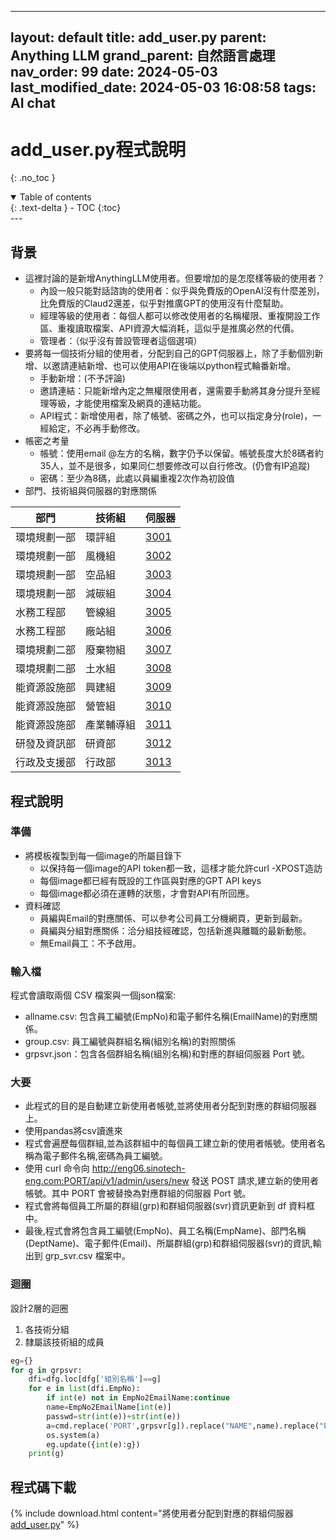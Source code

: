  ---

layout: default
title: add_user.py
parent: Anything LLM
grand_parent: 自然語言處理
nav_order: 99
date: 2024-05-03
last_modified_date: 2024-05-03 16:08:58
tags: AI chat
---

# add_user.py程式說明
{: .no_toc }

<details open markdown="block">
  <summary>
    Table of contents
  </summary>
  {: .text-delta }
- TOC
{:toc}
</details>
---

## 背景

- 這裡討論的是新增AnythingLLM使用者。但要增加的是怎麼樣等級的使用者？
  - 內設一般只能對話諮詢的使用者：似乎與免費版的OpenAI沒有什麼差別，比免費版的Claud2還差，似乎對推廣GPT的使用沒有什麼幫助。
  - 經理等級的使用者：每個人都可以修改使用者的名稱權限、重複開設工作區、重複讀取檔案、API資源大幅消耗，這似乎是推廣必然的代價。
  - 管理者：（似乎沒有普設管理者這個選項）
- 要將每一個技術分組的使用者，分配到自己的GPT伺服器上，除了手動個別新增、以邀請連結新增、也可以使用API在後端以python程式輪番新增。
  - 手動新增：(不予評論)
  - 邀請連結：只能新增內定之無權限使用者，還需要手動將其身分提升至經理等級，才能使用檔案及網頁的連結功能。
  - API程式：新增使用者，除了帳號、密碼之外，也可以指定身分(role)，一經給定，不必再手動修改。
- 帳密之考量
  - 帳號：使用email @左方的名稱，數字仍予以保留。帳號長度大於8碼者約35人，並不是很多，如果同仁想要修改可以自行修改。(仍會有IP追蹤)
  - 密碼：至少為8碼，此處以員編重複2次作為初設值
- 部門、技術組與伺服器的對應關係

|部門|技術組|伺服器
-|-|-
環境規劃一部|環評組|[3001](http://eng06.sinotech-eng.com:3001)
環境規劃一部|風機組|[3002](http://eng06.sinotech-eng.com:3002)
環境規劃一部|空品組|[3003](http://eng06.sinotech-eng.com:3003)
環境規劃一部|減碳組|[3004](http://eng06.sinotech-eng.com:3004)
水務工程部|管線組|[3005](http://eng06.sinotech-eng.com:3005)
水務工程部|廠站組|[3006](http://eng06.sinotech-eng.com:3006)
環境規劃二部|廢棄物組|[3007](http://eng06.sinotech-eng.com:3007)
環境規劃二部|土水組|[3008](http://eng06.sinotech-eng.com:3008)
能資源設施部|興建組|[3009](http://eng06.sinotech-eng.com:3009)
能資源設施部|營管組|[3010](http://eng06.sinotech-eng.com:3010)
能資源設施部|產業輔導組|[3011](http://eng06.sinotech-eng.com:3011)
研發及資訊部|研資部|[3012](http://eng06.sinotech-eng.com:3012)
行政及支援部|行政部|[3013](http://eng06.sinotech-eng.com:3013)

## 程式說明

### 準備

- 將模板複製到每一個image的所屬目錄下
  - 以保持每一個image的API token都一致，這樣才能允許curl -XPOST造訪
  - 每個image都已經有既設的工作區與對應的GPT API keys
  - 每個image都必須在運轉的狀態，才會對API有所回應。
- 資料確認
  - 員編與Email的對應關係、可以參考公司員工分機網頁，更新到最新。
  - 員編與分組對應關係：洽分組技經確認，包括新進與離職的最新動態。
  - 無Email員工：不予啟用。

### 輸入檔

程式會讀取兩個 CSV 檔案與一個json檔案:

- allname.csv: 包含員工編號(EmpNo)和電子郵件名稱(EmailName)的對應關係。
- group.csv: 員工編號與群組名稱(組別名稱)的對照關係
- grpsvr.json：包含各個群組名稱(組別名稱)和對應的群組伺服器 Port 號。

### 大要

- 此程式的目的是自動建立新使用者帳號,並將使用者分配到對應的群組伺服器上。
- 使用pandas將csv讀進來
- 程式會遍歷每個群組,並為該群組中的每個員工建立新的使用者帳號。使用者名稱為電子郵件名稱,密碼為員工編號。
- 使用 curl 命令向 http://eng06.sinotech-eng.com:PORT/api/v1/admin/users/new 發送 POST 請求,建立新的使用者帳號。其中 PORT 會被替換為對應群組的伺服器 Port 號。
- 程式會將每個員工所屬的群組(grp)和群組伺服器(svr)資訊更新到 df 資料框中。
- 最後,程式會將包含員工編號(EmpNo)、員工名稱(EmpName)、部門名稱(DeptName)、電子郵件(Email)、所屬群組(grp)和群組伺服器(svr)的資訊,輸出到 grp_svr.csv 檔案中。

### 迴圈

設計2層的迴圈
1. 各技術分組
2. 隸屬該技術組的成員

```python
eg={}
for g in grpsvr:
    dfi=dfg.loc[dfg['組別名稱']==g]
    for e in list(dfi.EmpNo):
        if int(e) not in EmpNo2EmailName:continue
        name=EmpNo2EmailName[int(e)]
        passwd=str(int(e))+str(int(e))
        a=cmd.replace('PORT',grpsvr[g]).replace("NAME",name).replace("PASSWORD",passwd)
        os.system(a)
        eg.update({int(e):g})
    print(g)
```

## 程式碼下載

{% include download.html content="將使用者分配到對應的群組伺服器[add_user.py](./add_user.py)" %}